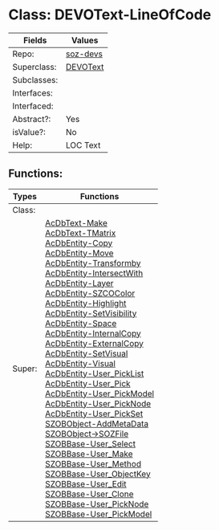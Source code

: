 
# Class:	DEVOText-LineOfCode

| Fields | Values |
| --------- | --------- |
| Repo: | [soz-devs](/repos/soz-devs.html) |
| Superclass: | [DEVOText](DEVOText.html) |
| Subclasses: |  |
| Interfaces: |  |
| Interfaced: |  |
| Abstract?: | Yes |
| isValue?: | No |
| Help: | LOC Text |


## Functions:

| Types | Functions |
| --------- | --------- |
| Class: |  |
| Super: | [AcDbText-Make](AcDbText.html) <br> [AcDbText-TMatrix](AcDbText.html) <br> [AcDbEntity-Copy](AcDbEntity.html) <br> [AcDbEntity-Move](AcDbEntity.html) <br> [AcDbEntity-Transformby](AcDbEntity.html) <br> [AcDbEntity-IntersectWith](AcDbEntity.html) <br> [AcDbEntity-Layer](AcDbEntity.html) <br> [AcDbEntity-SZCOColor](AcDbEntity.html) <br> [AcDbEntity-Highlight](AcDbEntity.html) <br> [AcDbEntity-SetVisibility](AcDbEntity.html) <br> [AcDbEntity-Space](AcDbEntity.html) <br> [AcDbEntity-InternalCopy](AcDbEntity.html) <br> [AcDbEntity-ExternalCopy](AcDbEntity.html) <br> [AcDbEntity-SetVisual](AcDbEntity.html) <br> [AcDbEntity-Visual](AcDbEntity.html) <br> [AcDbEntity-User_PickList](AcDbEntity.html) <br> [AcDbEntity-User_Pick](AcDbEntity.html) <br> [AcDbEntity-User_PickModel](AcDbEntity.html) <br> [AcDbEntity-User_PickNode](AcDbEntity.html) <br> [AcDbEntity-User_PickSet](AcDbEntity.html) <br> [SZOBObject-AddMetaData](SZOBObject.html) <br> [SZOBObject->SOZFile](SZOBObject.html) <br> [SZOBBase-User_Select](SZOBBase.html) <br> [SZOBBase-User_Make](SZOBBase.html) <br> [SZOBBase-User_Method](SZOBBase.html) <br> [SZOBBase-User_ObjectKey](SZOBBase.html) <br> [SZOBBase-User_Edit](SZOBBase.html) <br> [SZOBBase-User_Clone](SZOBBase.html) <br> [SZOBBase-User_PickNode](SZOBBase.html) <br> [SZOBBase-User_PickModel](SZOBBase.html) |



